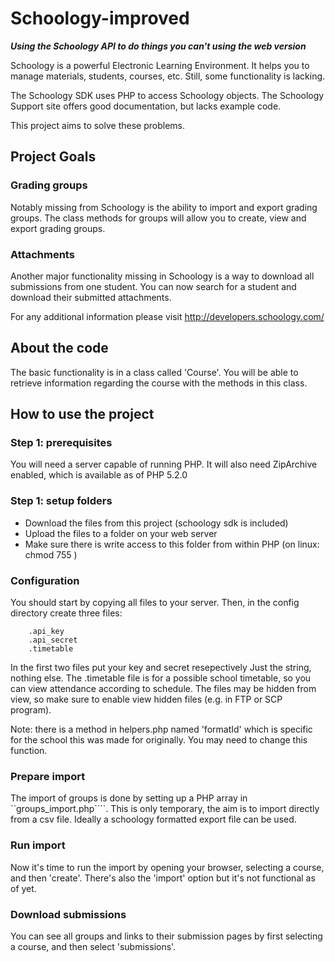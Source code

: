 # Schoology-improved
_**Using the Schoology API to do things you can't using the web version**_

Schoology is a powerful Electronic Learning Environment. It helps you to manage materials, students, courses, etc. Still, some functionality is lacking.

The Schoology SDK uses PHP to access Schoology objects. The Schoology Support site offers good documentation, but lacks example code. 

This project aims to solve these problems.

## Project Goals
### Grading groups
Notably missing from Schoology is the ability to import and export grading groups. The class methods for groups will allow you to create, view and export grading groups.

### Attachments
Another major functionality missing in Schoology is a way to download all submissions from one student. You can now search for a student and download their submitted attachments.

For any additional information please visit http://developers.schoology.com/

## About the code
The basic functionality is in a class called 'Course'. You will be able to retrieve information regarding the course with the methods in this class.

## How to use the project

### Step 1: prerequisites
You will need a server capable of running PHP. It will also need ZipArchive enabled, which is available as of PHP 5.2.0

### Step 1: setup folders
- Download the files from this project (schoology sdk is included)
- Upload the files to a folder on your web server
- Make sure there is write access to this folder from within PHP (on linux: chmod 755 <foldername>)

### Configuration
You should start by copying all files to your server. Then, in the config directory create three files:

```
    .api_key
    .api_secret
    .timetable
```
In the first two files put your key and secret resepectively Just the string, nothing else. The .timetable file is for a possible school timetable, so you can view attendance according to schedule. The files may be hidden from view, so make sure to enable view hidden files (e.g. in FTP or SCP program).

Note: there is a method in helpers.php named 'formatId' which is specific for the school this was made for originally. You may need to change this function.

### Prepare import
The import of groups is done by setting up a PHP array in ``groups_import.php````. This is only temporary, the aim is to import directly from a csv file. Ideally a schoology formatted export file can be used.

### Run import
Now it's time to run the import by opening your browser, selecting a course, and then 'create'. There's also the 'import' option but it's not functional as of yet.

### Download submissions
You can see all groups and links to their submission pages by first selecting a course, and then select 'submissions'.
